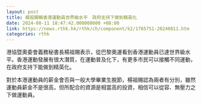 ```yaml
---
layout: post
title: 楊祖賜稱香港運動員世界級水平　政府支持下做到精英化
date: 2024-08-11 18:47:42.000000000 +08:00
link: https://news.rthk.hk/rthk/ch/component/k2/1765751-20240811.htm
categories: rthk
---
```


港協暨奧委會義務秘書長楊祖賜表示，從巴黎奧運看到香港運動員已達世界級水平。香港運動發展有很大潛質，在運動普及化下，有更多市民可以接觸不同運動，在政府支持下能做到精英化。

對於本港運動員的薪金會否與一般大學畢業生脫節，楊祖賜認為兩者有分別，雖然運動員薪金不是很高，但所配合的資源是相當高的投資，相信可以從容、無壓力之下做運動員。
